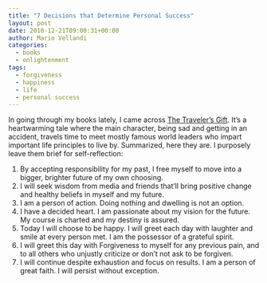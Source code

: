 ```yaml
---
title: "7 Decisions that Determine Personal Success"
layout: post
date: 2010-12-21T09:00:31+00:00
author: Mario Vellandi
categories:
  - books
  - enlightenment
tags:
  - forgiveness
  - happiness
  - life
  - personal success
---
```

In going through my books lately, I came across [The Traveler&#8217;s Gift](http://www.amazon.com/gp/product/0785273220?ie=UTF8&tag=melodinmarke-20&linkCode=as2&camp=1789&creative=390957&creativeASIN=0785273220). It&#8217;s a heartwarming tale where the main character, being sad and getting in an accident, travels time to meet mostly famous world leaders who impart important life principles to live by. Summarized, here they are. I purposely leave them brief for self-reflection:

  1. By accepting responsibility for my past, I free myself to move into a bigger, brighter future of my own choosing.
  2. I will seek wisdom from media and friends that&#8217;ll bring positive change and healthy beliefs in myself and my future.
  3. I am a person of action. Doing nothing and dwelling is not an option.
  4. I have a decided heart. I am passionate about my vision for the future. My course is charted and my destiny is assured.
  5. Today I will choose to be happy. I will greet each day with laughter and smile at every person met. I am the possessor of a grateful spirit.
  6. I will greet this day with Forgiveness to myself for any previous pain, and to all others who unjustly criticize or don&#8217;t not ask to be forgiven.
  7. I will continue despite exhaustion and focus on results. I am a person of great faith. I will persist without exception.
